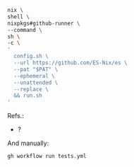 

```bash
nix \
shell \
nixpkgs#github-runner \
--command \
sh \
-c \
'
  config.sh \
  --url https://github.com/ES-Nix/es \
  --pat "$PAT" \
  --ephemeral \
  --unattended \
  --replace \
  && run.sh
'
```
Refs.:
- ?

And manually:
```bash
gh workflow run tests.yml
```
